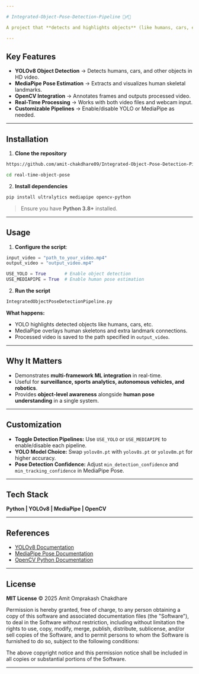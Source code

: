 ```yaml
---

# Integrated-Object-Pose-Detection-Pipeline 🕵️‍♂️🚗

A project that **detects and highlights objects** (like humans, cars, etc.) using **YOLOv8**, while simultaneously tracking **human skeletal landmarks** using **MediaPipe Pose**. This demonstrates how combining multiple ML frameworks enables efficient **real-time object and pose analysis**.

---
```


## Key Features

* **YOLOv8 Object Detection** → Detects humans, cars, and other objects in HD video.
* **MediaPipe Pose Estimation** → Extracts and visualizes human skeletal landmarks.
* **OpenCV Integration** → Annotates frames and outputs processed video.
* **Real-Time Processing** → Works with both video files and webcam input.
* **Customizable Pipelines** → Enable/disable YOLO or MediaPipe as needed.

---

## Installation

1. **Clone the repository**

```bash
https://github.com/amit-chakdhare09/Integrated-Object-Pose-Detection-Pipeline.git

cd real-time-object-pose
```

2. **Install dependencies**

```bash
pip install ultralytics mediapipe opencv-python
```

> Ensure you have **Python 3.8+** installed.

---

## Usage

1. **Configure the script**:

```python
input_video = "path_to_your_video.mp4"
output_video = "output_video.mp4"

USE_YOLO = True       # Enable object detection
USE_MEDIAPIPE = True  # Enable human pose estimation
```

2. **Run the script**

```bash
IntegratedObjectPoseDetectionPipeline.py
```

**What happens:**

* YOLO highlights detected objects like humans, cars, etc.
* MediaPipe overlays human skeletons and extra landmark connections.
* Processed video is saved to the path specified in `output_video`.

---

## Why It Matters

* Demonstrates **multi-framework ML integration** in real-time.
* Useful for **surveillance, sports analytics, autonomous vehicles, and robotics**.
* Provides **object-level awareness** alongside **human pose understanding** in a single system.

---

## Customization

* **Toggle Detection Pipelines:** Use `USE_YOLO` or `USE_MEDIAPIPE` to enable/disable each pipeline.
* **YOLO Model Choice:** Swap `yolov8n.pt` with `yolov8s.pt` or `yolov8m.pt` for higher accuracy.
* **Pose Detection Confidence:** Adjust `min_detection_confidence` and `min_tracking_confidence` in MediaPipe Pose.

---

## Tech Stack

**Python | YOLOv8 | MediaPipe | OpenCV**

---

## References

* [YOLOv8 Documentation](https://docs.ultralytics.com/)
* [MediaPipe Pose Documentation](https://drone-vis.readthedocs.io/en/latest/pose/mediapipe.html)
* [OpenCV Python Documentation](https://docs.opencv.org/4.x/d6/d00/tutorial_py_root.html)

---

## License

**MIT License** © 2025 Amit Omprakash Chakdhare

Permission is hereby granted, free of charge, to any person obtaining a copy
of this software and associated documentation files (the "Software"), to deal
in the Software without restriction, including without limitation the rights
to use, copy, modify, merge, publish, distribute, sublicense, and/or sell
copies of the Software, and to permit persons to whom the Software is
furnished to do so, subject to the following conditions:

The above copyright notice and this permission notice shall be included in all
copies or substantial portions of the Software.

---


